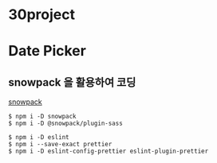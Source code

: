 # 30project

# Date Picker

## snowpack 을 활용하여 코딩

[snowpack](https://www.snowpack.dev/)

```
$ npm i -D snowpack
$ npm i -D @snowpack/plugin-sass
```

```
$ npm i -D eslint
$ npm i --save-exact prettier
$ npm i -D eslint-config-prettier eslint-plugin-prettier
```